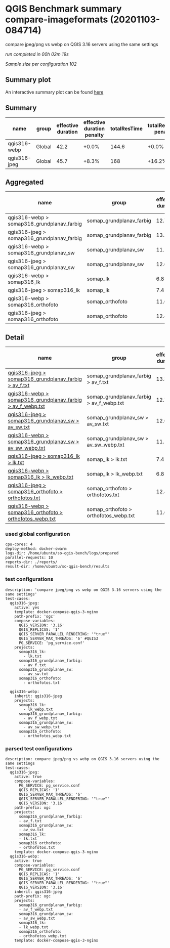 # QGIS Benchmark summary compare-imageformats (20201103-084714)


compare jpeg/png vs webp on QGIS 3.16 servers using the same settings

_run completed in 00h 02m 19s_

_Sample size per configuration 102_
## Summary plot
An interactive summary plot can be found [here](report_compare-imageformats_20201103-084714_plot.html)

## Summary
| name         | group   |   effective duration | effective duration penalty   |   totalResTime | totalResTime penalty   |   medianResTime | medianResTime penalty   |   minResTime |   maxResTime |   responseSizeMB |   sampleCount |   errorCount |   memMaxMB |   memAvgMB |   memMinMB |   cpuMax% |   cpuAvg% |   cpuMin% |   errorPct |
|--------------|---------|----------------------|------------------------------|----------------|------------------------|-----------------|-------------------------|--------------|--------------|------------------|---------------|--------------|------------|------------|------------|-----------|-----------|-----------|------------|
| qgis316-webp | Global  |                 42.2 | +0.0%                        |          144.6 | +0.0%                  |          5883   | +0.0%                   |         1029 |        10097 |              0   |           102 |            0 |     2552.8 |    2354.52 |     2193.3 |      41.6 |    19.8   |      11.1 |          0 |
| qgis316-jpeg | Global  |                 45.7 | +8.3%                        |          168   | +16.2%                 |          6837.5 | +16.2%                  |         2084 |        11593 |             24.5 |           102 |            0 |     2544.8 |    2339.6  |     2173.3 |      38.3 |    22.175 |      10.8 |          0 |

## Aggregated
| name                                       | group                    |   effective duration | effective duration penalty   |   totalResTime | totalResTime penalty   |   medianResTime | medianResTime penalty   |   minResTime |   maxResTime |   responseSizeMB |   sampleCount |   errorCount |   memMaxMB |   memAvgMB |   memMinMB |   cpuMax% |   cpuAvg% |   cpuMin% |   errorPct |
|--------------------------------------------|--------------------------|----------------------|------------------------------|----------------|------------------------|-----------------|-------------------------|--------------|--------------|------------------|---------------|--------------|------------|------------|------------|-----------|-----------|-----------|------------|
| qgis316-webp > somap316_grundplanav_farbig | somap_grundplanav_farbig |                 12.7 | +0.0%                        |           54.3 | +0.0%                  |          2874   | +0.0%                   |          271 |         3887 |              0   |            22 |            0 |     2552.8 |     2374.9 |     2193.3 |      41.6 |      27.8 |      21.1 |          0 |
| qgis316-jpeg > somap316_grundplanav_farbig | somap_grundplanav_farbig |                 13.3 | +4.7%                        |           58.5 | +7.8%                  |          3044.5 | +5.9%                   |          304 |         4117 |              2.8 |            22 |            0 |     2544.8 |     2392.9 |     2250.3 |      34.6 |      26.6 |      22.3 |          0 |
| qgis316-webp > somap316_grundplanav_sw     | somap_grundplanav_sw     |                 11.1 | +0.0%                        |           34.3 | +0.0%                  |          1086   | +0.0%                   |           78 |         3558 |              0   |            20 |            0 |     2510   |     2358.9 |     2254.6 |      34   |      22.5 |      15.8 |          0 |
| qgis316-jpeg > somap316_grundplanav_sw     | somap_grundplanav_sw     |                 12.6 | +13.5%                       |           44.3 | +29.2%                 |          1530.5 | +40.9%                  |         1015 |         4315 |              6.1 |            20 |            0 |     2376.1 |     2309.3 |     2244.1 |      30.5 |      21.6 |      15.6 |          0 |
| qgis316-webp > somap316_lk                 | somap_lk                 |                  6.8 | +0.0%                        |            6.8 | +0.0%                  |           228   | +0.0%                   |          146 |          323 |              0   |            30 |            0 |     2275.6 |     2275.6 |     2275.6 |      11.1 |      11.1 |      11.1 |          0 |
| qgis316-jpeg > somap316_lk                 | somap_lk                 |                  7.4 | +8.8%                        |            9.3 | +37.4%                 |           320   | +40.4%                  |          165 |          454 |              0.8 |            30 |            0 |     2271.4 |     2222.3 |     2173.3 |      38.3 |      24.5 |      10.8 |          0 |
| qgis316-webp > somap316_orthofoto          | somap_orthofoto          |                 11.6 | +0.0%                        |           49.2 | +0.0%                  |          1695   | +0.0%                   |          534 |         2329 |              0   |            30 |            0 |     2486.6 |     2408.7 |     2257.7 |      25.8 |      17.8 |      13.4 |          0 |
| qgis316-jpeg > somap316_orthofoto          | somap_orthofoto          |                 12.4 | +6.9%                        |           55.9 | +13.5%                 |          1942.5 | +14.6%                  |          600 |         2707 |             14.8 |            30 |            0 |     2494   |     2433.9 |     2348   |      25.2 |      16   |      13.4 |          0 |

## Detail
| name                                                                                                                                                                                              | group                                    |   effective duration | effective duration penalty   |   totalResTime | totalResTime penalty   |   medianResTime | medianResTime penalty   |   sampleCount |   errorCount |   errorPct |   meanResTime |   minResTime |   maxResTime |   pct1ResTime |   pct2ResTime |   pct3ResTime |   throughput |   receivedKBytesPerSec |   sentKBytesPerSec |   responseSizeMB |   memMaxMB |   memAvgMB |   memMinMB |   cpuMax% |   cpuAvg% |   cpuMin% |
|---------------------------------------------------------------------------------------------------------------------------------------------------------------------------------------------------|------------------------------------------|----------------------|------------------------------|----------------|------------------------|-----------------|-------------------------|---------------|--------------|------------|---------------|--------------|--------------|---------------|---------------|---------------|--------------|------------------------|--------------------|------------------|------------|------------|------------|-----------|-----------|-----------|
| [qgis316-jpeg > somap316_grundplanav_farbig > av_f.txt](../results/details/compare-imageformats/20201103-084714/qgis316-jpeg/somap316_grundplanav_farbig/av_f.txt/dashboard/index.html)           | somap_grundplanav_farbig > av_f.txt      |                 13.3 | +0.0%                        |           58.5 | +0.0%                  |          3044.5 | +0.0%                   |            22 |            0 |          0 |      2659.59  |          304 |         4117 |        4049.3 |       4109.05 |          4117 |      2.96936 |             387.206    |            1.26535 |              2.8 |     2544.8 |     2392.9 |     2250.3 |      34.6 |      26.6 |      22.3 |
| [qgis316-webp > somap316_grundplanav_farbig > av_f_webp.txt](../results/details/compare-imageformats/20201103-084714/qgis316-webp/somap316_grundplanav_farbig/av_f_webp.txt/dashboard/index.html) | somap_grundplanav_farbig > av_f_webp.txt |                 12.7 | +0.0%                        |           54.3 | +0.0%                  |          2874   | +0.0%                   |            22 |            0 |          0 |      2468     |          271 |         3887 |        3850   |       3883.25 |          3887 |      3.17552 |               0.564399 |            1.3532  |              0   |     2552.8 |     2374.9 |     2193.3 |      41.6 |      27.8 |      21.1 |
| [qgis316-jpeg > somap316_grundplanav_sw > av_sw.txt](../results/details/compare-imageformats/20201103-084714/qgis316-jpeg/somap316_grundplanav_sw/av_sw.txt/dashboard/index.html)                 | somap_grundplanav_sw > av_sw.txt         |                 12.6 | +0.0%                        |           44.3 | +0.0%                  |          1530.5 | +0.0%                   |            20 |            0 |          0 |      2217.35  |         1015 |         4315 |        4194.5 |       4309    |          4315 |      3.01432 |             937.554    |            1.26225 |              6.1 |     2376.1 |     2309.3 |     2244.1 |      30.5 |      21.6 |      15.6 |
| [qgis316-webp > somap316_grundplanav_sw > av_sw_webp.txt](../results/details/compare-imageformats/20201103-084714/qgis316-webp/somap316_grundplanav_sw/av_sw_webp.txt/dashboard/index.html)       | somap_grundplanav_sw > av_sw_webp.txt    |                 11.1 | +0.0%                        |           34.3 | +0.0%                  |          1086   | +0.0%                   |            20 |            0 |          0 |      1716.75  |           78 |         3558 |        3547   |       3557.5  |          3558 |      3.80445 |               0.676182 |            1.59441 |              0   |     2510   |     2358.9 |     2254.6 |      34   |      22.5 |      15.8 |
| [qgis316-jpeg > somap316_lk > lk.txt](../results/details/compare-imageformats/20201103-084714/qgis316-jpeg/somap316_lk/lk.txt/dashboard/index.html)                                               | somap_lk > lk.txt                        |                  7.4 | +0.0%                        |            9.3 | +0.0%                  |           320   | +0.0%                   |            30 |            0 |          0 |       310.8   |          165 |          454 |         393.3 |        438.05 |           454 |     20.7326  |             561.953    |            8.45769 |              0.8 |     2271.4 |     2222.3 |     2173.3 |      38.3 |      24.5 |      10.8 |
| [qgis316-webp > somap316_lk > lk_webp.txt](../results/details/compare-imageformats/20201103-084714/qgis316-webp/somap316_lk/lk_webp.txt/dashboard/index.html)                                     | somap_lk > lk_webp.txt                   |                  6.8 | +0.0%                        |            6.8 | +0.0%                  |           228   | +0.0%                   |            30 |            0 |          0 |       226.133 |          146 |          323 |         287.8 |        312.55 |           323 |     26.738   |               4.75226  |           10.9076  |              0   |     2275.6 |     2275.6 |     2275.6 |      11.1 |      11.1 |      11.1 |
| [qgis316-jpeg > somap316_orthofoto > orthofotos.txt](../results/details/compare-imageformats/20201103-084714/qgis316-jpeg/somap316_orthofoto/orthofotos.txt/dashboard/index.html)                 | somap_orthofoto > orthofotos.txt         |                 12.4 | +0.0%                        |           55.9 | +0.0%                  |          1942.5 | +0.0%                   |            30 |            0 |          0 |      1861.8   |          600 |         2707 |        2284.6 |       2540.9  |          2707 |      4.60688 |            2333.06     |            1.8474  |             14.8 |     2494   |     2433.9 |     2348   |      25.2 |      16   |      13.4 |
| [qgis316-webp > somap316_orthofoto > orthofotos_webp.txt](../results/details/compare-imageformats/20201103-084714/qgis316-webp/somap316_orthofoto/orthofotos_webp.txt/dashboard/index.html)       | somap_orthofoto > orthofotos_webp.txt    |                 11.6 | +0.0%                        |           49.2 | +0.0%                  |          1695   | +0.0%                   |            30 |            0 |          0 |      1640.5   |          534 |         2329 |        2007.5 |       2178.3  |          2329 |      5.21921 |               0.927632 |            2.09295 |              0   |     2486.6 |     2408.7 |     2257.7 |      25.8 |      17.8 |      13.4 |

### used global configuration

```
cpu-cores: 4
deploy-method: docker-swarm
logs-dir: /home/ubuntu/so-qgis-bench/logs/prepared
parallel-requests: 10
reports-dir: ./reports/
result-dir: /home/ubuntu/so-qgis-bench/results

```
### test configurations

```
description: 'compare jpeg/png vs webp on QGIS 3.16 servers using the same settings'
test-cases:
  qgis316-jpeg:
    active: yes
    template: docker-compose-qgis-3-nginx
    path-prefix: 'ogc'
    compose-variables:
      QGIS_VERSION: '3.16'
      QGIS_REPLICAS: '1'
      QGIS_SERVER_PARALLEL_RENDERING: '"true"'
      QGIS_SERVER_MAX_THREADS: '6' #QGIS3
      PG_SERVICE: 'pg_service.conf'
    projects:
      somap316_lk:
        - lk.txt
      somap316_grundplanav_farbig:
        - av_f.txt
      somap316_grundplanav_sw:
        - av_sw.txt
      somap316_orthofoto:
        - orthofotos.txt

  qgis316-webp:
    inherit: qgis316-jpeg
    projects:
      somap316_lk:
        - lk_webp.txt
      somap316_grundplanav_farbig:
        - av_f_webp.txt
      somap316_grundplanav_sw:
        - av_sw_webp.txt
      somap316_orthofoto:
        - orthofotos_webp.txt
```
### parsed test configurations

```
description: compare jpeg/png vs webp on QGIS 3.16 servers using the same settings
test-cases:
  qgis316-jpeg:
    active: true
    compose-variables:
      PG_SERVICE: pg_service.conf
      QGIS_REPLICAS: '1'
      QGIS_SERVER_MAX_THREADS: '6'
      QGIS_SERVER_PARALLEL_RENDERING: '"true"'
      QGIS_VERSION: '3.16'
    path-prefix: ogc
    projects:
      somap316_grundplanav_farbig:
      - av_f.txt
      somap316_grundplanav_sw:
      - av_sw.txt
      somap316_lk:
      - lk.txt
      somap316_orthofoto:
      - orthofotos.txt
    template: docker-compose-qgis-3-nginx
  qgis316-webp:
    active: true
    compose-variables:
      PG_SERVICE: pg_service.conf
      QGIS_REPLICAS: '1'
      QGIS_SERVER_MAX_THREADS: '6'
      QGIS_SERVER_PARALLEL_RENDERING: '"true"'
      QGIS_VERSION: '3.16'
    inherit: qgis316-jpeg
    path-prefix: ogc
    projects:
      somap316_grundplanav_farbig:
      - av_f_webp.txt
      somap316_grundplanav_sw:
      - av_sw_webp.txt
      somap316_lk:
      - lk_webp.txt
      somap316_orthofoto:
      - orthofotos_webp.txt
    template: docker-compose-qgis-3-nginx

```